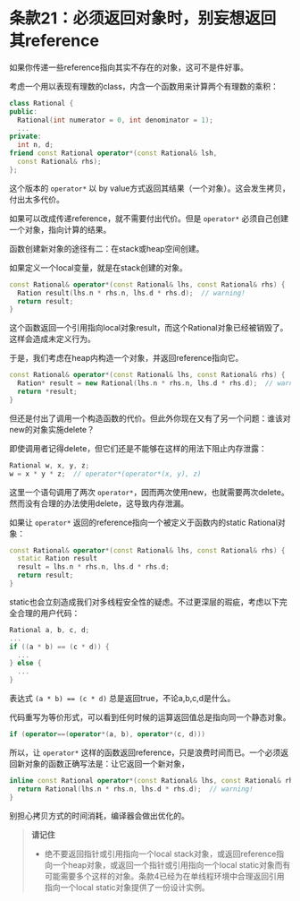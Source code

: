 # 条款21：必须返回对象时，别妄想返回其reference

如果你传递一些reference指向其实不存在的对象，这可不是件好事。

考虑一个用以表现有理数的class，内含一个函数用来计算两个有理数的乘积：

```cpp
class Rational {
public:
  Rational(int numerator = 0, int denominator = 1);
  ...
private:
  int n, d;
friend const Rational operator*(const Rational& lsh,
  const Rational& rhs);
};
```

这个版本的 `operator*` 以 by value方式返回其结果（一个对象）。这会发生拷贝，付出太多代价。

如果可以改成传递reference，就不需要付出代价。但是 `operator*` 必须自己创建一个对象，指向计算的结果。

函数创建新对象的途径有二：在stack或heap空间创建。

如果定义一个local变量，就是在stack创建的对象。

```cpp
const Rational& operator*(const Rational& lhs, const Rational& rhs) {
  Ration result(lhs.n * rhs.n, lhs.d * rhs.d);  // warning!
  return result;
}
```

这个函数返回一个引用指向local对象result，而这个Rational对象已经被销毁了。这样会造成未定义行为。

于是，我们考虑在heap内构造一个对象，并返回reference指向它。

```cpp
const Rational& operator*(const Rational& lhs, const Rational& rhs) {
  Ration* result = new Rational(lhs.n * rhs.n, lhs.d * rhs.d);  // warning!
  return *result;
}
```

但还是付出了调用一个构造函数的代价。但此外你现在又有了另一个问题：谁该对new的对象实施delete？

即使调用者记得delete，但它们还是不能够在这样的用法下阻止内存泄露：

```cpp
Rational w, x, y, z;
w = x * y * z;  // operator*(operator*(x, y), z)
```

这里一个语句调用了两次 `operator*`，因而两次使用new，也就需要两次delete。然而没有合理的办法使用delete，这导致内存泄漏。

如果让 `operator*` 返回的reference指向一个被定义于函数内的static Rational对象：

```cpp
const Rational& operator*(const Rational& lhs, const Rational& rhs) {
  static Ration result
  result = lhs.n * rhs.n, lhs.d * rhs.d;
  return result;
}
```

static也会立刻造成我们对多线程安全性的疑虑。不过更深层的瑕疵，考虑以下完全合理的用户代码：

```cpp
Rational a, b, c, d;
...
if ((a * b) == (c * d)) {
  ...
} else {
  ...
}
```

表达式 `(a * b) == (c * d)` 总是返回true，不论a,b,c,d是什么。

代码重写为等价形式，可以看到任何时候的运算返回值总是指向同一个静态对象。

```cpp
if (operator==(operator*(a, b), operator*(c, d)))
```

所以，让 `operator*` 这样的函数返回reference，只是浪费时间而已。一个必须返回新对象的函数正确写法是：让它返回一个新对象，

```cpp
inline const Rational operator*(const Rational& lhs, const Rational& rhs) {
  return Rational(lhs.n * rhs.n, lhs.d * rhs.d);  // warning!
}
```

别担心拷贝方式的时间消耗，编译器会做出优化的。

> **请记住**
>
> - 绝不要返回指针或引用指向一个local stack对象，或返回reference指向一个heap对象，或返回一个指针或引用指向一个local static对象而有可能需要多个这样的对象。条款4已经为在单线程环境中合理返回引用指向一个local static对象提供了一份设计实例。